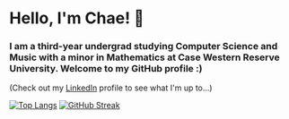 # Hello, I'm Chae! 👋
### I am a third-year undergrad studying Computer Science and Music with a minor in Mathematics at Case Western Reserve University. Welcome to my GitHub profile :)

(Check out my [LinkedIn](https://www.linkedin.com/in/chkim0820/) profile to see what I'm up to...)

[![Top Langs](https://github-readme-stats.vercel.app/api/top-langs/?username=chkim0820&theme=nightowl&layout=donut)](https://github.com/anuraghazra/github-readme-stats)
[![GitHub Streak](https://github-readme-streak-stats.herokuapp.com?user=chkim0820&theme=nightowl)](https://git.io/streak-stats)
<!--
**chkim0820/chkim0820** is a ✨ _special_ ✨ repository because its `README.md` (this file) appears on your GitHub profile.

Here are some ideas to get you started:

- 🔭 I’m currently working on ...
- 🌱 I’m currently learning ...
- 👯 I’m looking to collaborate on ...
- 🤔 I’m looking for help with ...
- 💬 Ask me about ...
- 📫 How to reach me: ...
- 😄 Pronouns: ...
- ⚡ Fun fact: ...
-->
